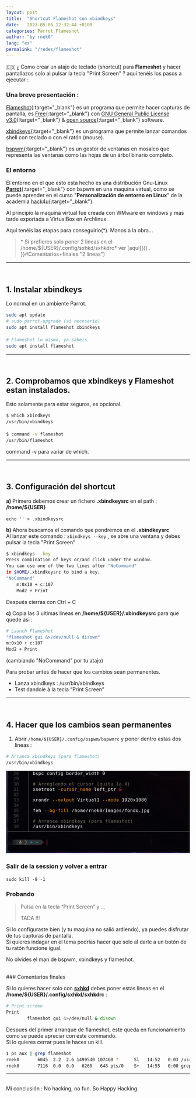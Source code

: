 ```yaml
---
layout: post
title:  "Shortcut Flameshot con xbindkeys"
date:   2023-05-06 12:32:44 +0100
categories: Parrot Flameshot
author: "by rnek0"
lang: "es"
permalink: "/redes/flameshot"
---
```


🇪🇸 ¿ Como crear un atajo de teclado (shortcut) para **Flameshot** y hacer pantallazos solo al pulsar la tecla "Print Screen" ? aquí tenéis los pasos a ejecutar :

### Una breve presentación :

[Flameshot](https://flameshot.org/){:target="_blank"} es un programa que permite hacer capturas de pantalla, es [Free](https://github.com/flameshot-org/flameshot/blob/master/LICENSE){:target="_blank"} con [GNU General Public License v3.0](https://www.gnu.org/licenses/gpl-3.0.en.html){:target="_blank"} & [open source](https://opensource.org/){:target="_blank"} software. 

[xbindkeys](https://www.nongnu.org/xbindkeys/){:target="_blank"} es un programa que permite lanzar comandos shell con teclado o con el ratón (mouse).

[bspwm](https://github.com/baskerville/bspwm){:target="_blank"} es un gestor de ventanas en mosaico que representa las ventanas como las hojas de un árbol binario completo.

### El entorno

El entorno en el que esto esta hecho es una distribución Gnu-Linux [**Parrot**](https://www.parrotsec.org/){:target="_blank"} con bspwm en una maquina virtual, como se puede aprender en el curso "**Personalización de entorno en Linux**" de la academia [hack4u](https://hack4u.io/cursos/personalizacion-de-entorno-en-linux/){:target="_blank"}.  

Al principio la maquina virtual fue creada con WMware en windows y mas tarde exportada a VirtualBox en Archlinux.

Aquí tenéis las etapas para conseguirlo(*). Manos a la obra...

> \* Si prefieres solo poner 2 lineas en el /home/${USER}/.config/sxhkd/sxhkdrc* ver [aqui]({{ . }}#Comentarios+finales "2 lineas")

---
<br>

## 1. Instalar xbindkeys

Lo normal en un ambiente Parrot.

```bash
sudo apt update
# sudo parrot-upgrade (si necesario)
sudo apt install flameshot xbindkeys

# Flameshot lo mismo, ya sabeis
sudo apt install flameshot
```

---
<br>

## 2. Comprobamos que xbindkeys y Flameshot estan instalados.

Esto solamente para estar seguros, es opcional.

```bash
$ which xbindkeys
/usr/bin/xbindkeys

$ command -v flameshot
/usr/bin/flameshot
```

command -v para variar de which.

---
<br>

## 3. Configuración del shortcut

**a)** Primero debemos crear un fichero **.xbindkeysrc** en el path : **/home/${USER}**

```echo '' > .xbindkeysrc```

**b)** Ahora buscamos el comando que pondremos en el **.xbindkeysrc**  
Al lanzar este comando : ```xbindkeys --key``` , se abre una ventana y debes pulsar la tecla "Print Screen"

```bash
$ xbindkeys --key
Press combination of keys or/and click under the window.
You can use one of the two lines after "NoCommand"
in $HOME/.xbindkeysrc to bind a key.
"NoCommand"
    m:0x10 + c:107
    Mod2 + Print
```

Después cierras con Ctrl + C

**c)** Copia las 3 ultimas lineas en **/home/${USER}/.xbindkeysrc** para que quede asi :

```bash
# Launch Flameshot
"flameshot gui &>/dev/null & disown"
m:0x10 + c:107
Mod2 + Print
```  
(cambiando "NoCommand" por tu atajo)

Para probar antes de hacer que los cambios sean permanentes.

* Lanza xbindkeys : /usr/bin/xbindkeys
* Test dandole à la tecla “Print Screen”

---
<br>

## 4. Hacer que los cambios sean permanentes

1. Abrir ```/home/${USER}/.config/bspwm/bspwmrc``` y poner dentro estas dos lineas :

```bash
# Arranca xbindkeys (para flameshot)
/usr/bin/xbindkeys
```

![Configuracion de bspwm](../assets/bspwn_final.png "Detalle de la configuracion de bspwm")

### Salir de la session y volver a entrar

```sudo kill -9 -1```

### Probando

> Pulsa en la tecla “Print Screen” y ... 
>
> TADA !!!

Si lo configuraste bien (y tu maquina no salió ardiendo), ya puedes disfrutar de tus capturas de pantalla.  
Si quieres indagar en el tema podrías hacer que solo al darle a un botón de tu ratón funcione igual.

No olvides el man de bspwm, xbindkeys y flameshot.


<br>
<a name="Comentarios+finales"></a>
### Comentarios finales

Si lo quieres hacer solo con [**sxhkd**](https://wiki.archlinux.org/title/Sxhkd) debes poner estas lineas en el **/home/${USER}/.config/sxhkd/sxhkdrc** :

```bash
# Print screen
Print
        flameshot gui &>/dev/null & disown
```

Despues del primer arranque de flameshot, este queda en funcionamiento como se puede apreciar con este commando.  
Si lo quieres cerrar pues le haces un kill.

```bash
❯ ps aux | grep flameshot
rnek0       6045  2.2  2.6 1499540 107460 ?      Sl   14:52   0:03 /usr/bin/flameshot
rnek0       7116  0.0  0.0   6260   648 pts/0    S+   14:55   0:00 grep --color=auto flameshot
```

---
<br>
Mi conclusión :
No hacking, no fun. So Happy Hacking.